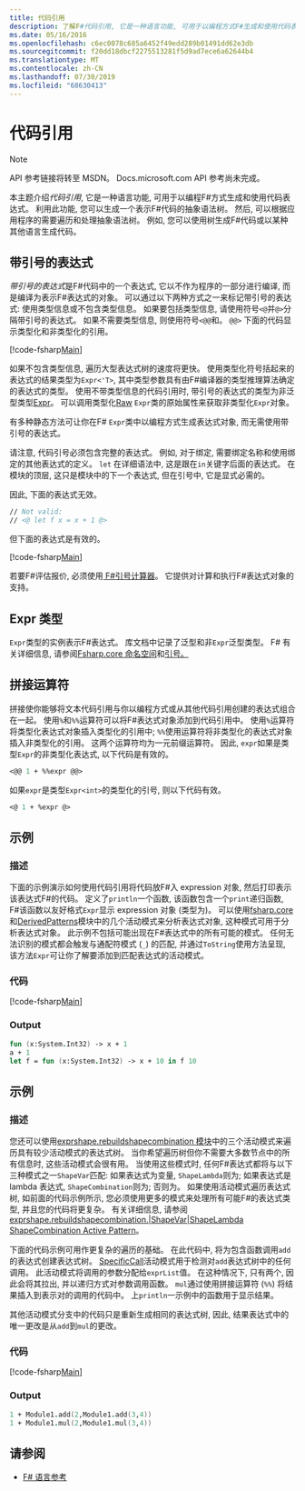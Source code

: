 ```yaml
---
title: 代码引用
description: 了解F#代码引用, 它是一种语言功能, 可用于以编程方式F#生成和使用代码表达式。
ms.date: 05/16/2016
ms.openlocfilehash: c6ec0078c685a6452f49edd289b01491dd62e3db
ms.sourcegitcommit: f20dd18dbcf2275513281f5d9ad7ece6a62644b4
ms.translationtype: MT
ms.contentlocale: zh-CN
ms.lasthandoff: 07/30/2019
ms.locfileid: "68630413"
---
```

# <a name="code-quotations"></a>代码引用

> [!NOTE]
> API 参考链接将转至 MSDN。  Docs.microsoft.com API 参考尚未完成。

本主题介绍*代码引用*, 它是一种语言功能, 可用于以编程F#方式生成和使用代码表达式。 利用此功能, 您可以生成一个表示F#代码的抽象语法树。 然后, 可以根据应用程序的需要遍历和处理抽象语法树。 例如, 您可以使用树生成F#代码或以某种其他语言生成代码。

## <a name="quoted-expressions"></a>带引号的表达式

*带引号的表达式*是F#代码中的一个表达式, 它以不作为程序的一部分进行编译, 而是编译为表示F#表达式的对象。 可以通过以下两种方式之一来标记带引号的表达式: 使用类型信息或不包含类型信息。 如果要包括类型信息, 请使用符号`<@`并`@>`分隔带引号的表达式。 如果不需要类型信息, 则使用符号`<@@`和。 `@@>` 下面的代码显示类型化和非类型化的引用。

[!code-fsharp[Main](~/samples/snippets/fsharp/lang-ref-3/snippet501.fs)]

如果不包含类型信息, 遍历大型表达式树的速度将更快。 使用类型化符号括起来的表达式的结果类型为`Expr<'T>`, 其中类型参数具有由F#编译器的类型推理算法确定的表达式的类型。 使用不带类型信息的代码引用时, 带引号的表达式的类型为非泛型类型[Expr](https://msdn.microsoft.com/library/ed6a2caf-69d4-45c2-ab97-e9b3be9bce65)。 可以调用类型化[Raw](https://msdn.microsoft.com/library/47fb94f1-e77f-4c68-aabc-2b0ba40d59c2) `Expr`类的原始属性来获取非类型化`Expr`对象。

有多种静态方法可让你在F# `Expr`类中以编程方式生成表达式对象, 而无需使用带引号的表达式。

请注意, 代码引号必须包含完整的表达式。 例如, 对于绑定, 需要绑定名称和使用绑定的其他表达式的定义。 `let` 在详细语法中, 这是跟在`in`关键字后面的表达式。 在模块的顶层, 这只是模块中的下一个表达式, 但在引号中, 它是显式必需的。

因此, 下面的表达式无效。

```fsharp
// Not valid:
// <@ let f x = x + 1 @>
```

但下面的表达式是有效的。

[!code-fsharp[Main](~/samples/snippets/fsharp/lang-ref-3/snippet502.fs)]

若要F#评估报价, 必须使用[ F#引号计算器](https://github.com/fsprojects/FSharp.Quotations.Evaluator)。 它提供对计算和执行F#表达式对象的支持。

## <a name="expr-type"></a>Expr 类型

`Expr`类型的实例表示F#表达式。 库文档中记录了泛型和非`Expr`泛型类型。 F# 有关详细信息, 请参阅[Fsharp.core 命名空间](https://msdn.microsoft.com/visualfsharpdocs/conceptual/microsoft.fsharp.quotations-namespace-%5bfsharp%5d)和[引号。](https://msdn.microsoft.com/visualfsharpdocs/conceptual/quotations.expr-class-%5bfsharp%5d)

## <a name="splicing-operators"></a>拼接运算符

拼接使你能够将文本代码引用与你以编程方式或从其他代码引用创建的表达式组合在一起。 使用`%`和`%%`运算符可以将F#表达式对象添加到代码引用中。 使用`%`运算符将类型化表达式对象插入类型化的引用中; `%%`使用运算符将非类型化的表达式对象插入非类型化的引用。 这两个运算符均为一元前缀运算符。 因此, `expr`如果是类型`Expr`的非类型化表达式, 以下代码是有效的。

```fsharp
<@@ 1 + %%expr @@>
```

如果`expr`是类型`Expr<int>`的类型化的引号, 则以下代码有效。

```fsharp
<@ 1 + %expr @>
```

## <a name="example"></a>示例

### <a name="description"></a>描述

下面的示例演示如何使用代码引用将代码放F#入 expression 对象, 然后打印表示该表达式F#的代码。 定义了`println`一个函数, 该函数包含一个`print`递归函数, F#该函数以友好格式`Expr`显示 expression 对象 (类型为)。 可以使用[fsharp.core](https://msdn.microsoft.com/library/093944a9-c752-403a-8983-5fcd5dbf92a4)和[DerivedPatterns](https://msdn.microsoft.com/library/d2434a6e-ae7b-4f3d-b567-c162938bc9cd)模块中的几个活动模式来分析表达式对象, 这种模式可用于分析表达式对象。 此示例不包括可能出现在F#表达式中的所有可能的模式。 任何无法识别的模式都会触发与通配符模式 (`_`) 的匹配, 并通过`ToString`使用方法呈现, 该方法`Expr`可让你了解要添加到匹配表达式的活动模式。

### <a name="code"></a>代码

[!code-fsharp[Main](~/samples/snippets/fsharp/lang-ref-3/snippet601.fs)]

### <a name="output"></a>Output

```fsharp
fun (x:System.Int32) -> x + 1
a + 1
let f = fun (x:System.Int32) -> x + 10 in f 10
```

## <a name="example"></a>示例

### <a name="description"></a>描述

您还可以使用[exprshape.rebuildshapecombination 模块](https://msdn.microsoft.com/library/7685150e-2432-4d39-9338-57292eff18de)中的三个活动模式来遍历具有较少活动模式的表达式树。 当你希望遍历树但你不需要大多数节点中的所有信息时, 这些活动模式会很有用。 当使用这些模式时, 任何F#表达式都将与以下三种模式之一`ShapeVar`匹配: 如果表达式为变量, `ShapeLambda`则为; 如果表达式是 lambda 表达式, `ShapeCombination`则为; 否则为。 如果使用活动模式遍历表达式树, 如前面的代码示例所示, 您必须使用更多的模式来处理所有可能F#的表达式类型, 并且您的代码将更复杂。 有关详细信息, 请参阅[exprshape.rebuildshapecombination.&#124;ShapeVar&#124;ShapeLambda ShapeCombination Active Pattern](https://msdn.microsoft.com/visualfsharpdocs/conceptual/exprshape.shapevarhshapelambdahshapecombination-active-pattern-%5bfsharp%5d)。

下面的代码示例可用作更复杂的遍历的基础。 在此代码中, 将为包含函数调用`add`的表达式创建表达式树。 [SpecificCall](https://msdn.microsoft.com/library/05a77b21-20fe-4b9a-8e07-aa999538198d)活动模式用于检测对`add`表达式树中的任何调用。 此活动模式将调用的参数分配给`exprList`值。 在这种情况下, 只有两个, 因此会将其拉出, 并以递归方式对参数调用函数。 `mul`通过使用拼接运算符 (`%%`) 将结果插入到表示对的调用的代码中。 上`println`一示例中的函数用于显示结果。

其他活动模式分支中的代码只是重新生成相同的表达式树, 因此, 结果表达式中的唯一更改是从`add`到`mul`的更改。

### <a name="code"></a>代码

[!code-fsharp[Main](~/samples/snippets/fsharp/lang-ref-3/snippet701.fs)]

### <a name="output"></a>Output

```fsharp
1 + Module1.add(2,Module1.add(3,4))
1 + Module1.mul(2,Module1.mul(3,4))
```

## <a name="see-also"></a>请参阅

- [F# 语言参考](index.md)
